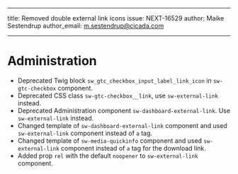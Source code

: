 ---
title: Removed double external link icons
issue: NEXT-16529
author: Maike Sestendrup
author_email: m.sestendrup@cicada.com
___
# Administration
* Deprecated Twig block `sw_gtc_checkbox_input_label_link_icon` in `sw-gtc-checkbox` component.
* Deprecated CSS class `sw-gtc-checkbox__link`, use `sw-external-link` instead.
* Deprecated Administration component `sw-dashboard-external-link`. Use `sw-external-link` instead.
* Changed template of `sw-dashboard-external-link` component and used `sw-external-link` component instead of `a` tag.
* Changed template of `sw-media-quickinfo` component and used `sw-external-link` component instead of `a` tag for the download link.
* Added prop `rel` with the default `noopener` to `sw-external-link` component.
